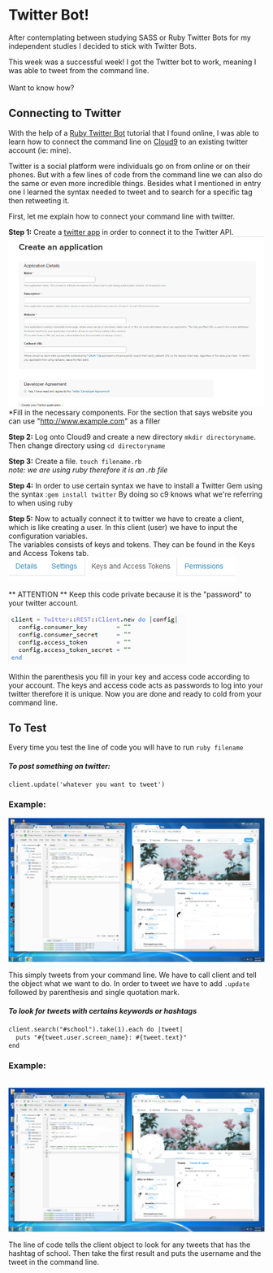 # Twitter Bot! 

After contemplating between studying SASS or Ruby Twitter Bots for my independent studies I decided to stick with Twitter Bots. 

This week was a successful week! I got the Twitter bot to work, meaning I was able to tweet from the command line. 
<br> <br> 
Want to know how?

## Connecting to Twitter 
With the help of a [Ruby Twitter Bot](http://www.codebycodes.com/blog/2015/08/31/creating-a-simeple-twitter-bot-with-ruby) tutorial that I found online, I was able to learn how to connect the command line on [Cloud9](https://c9.io) to an existing twitter account (ie: mine).

Twitter is a social platform were individuals go on from online or on their phones. But with a few lines of code from the command line we can also do the same or even more incredible things. Besides what I mentioned in entry one I learned the syntax needed to tweet and to search for a specific tag then retweeting it. 

First, let me explain how to connect your command line with twitter. 

**Step 1:** Create a [twitter app](https://apps.twitter.com/) in order to connect it to the Twitter API. 
<br>
<img src="../images/twitterapp.png">
<br>
*Fill in the necessary components. For the section that says website you can use  "http://www.example.com" as a filler 

**Step 2:** Log onto Cloud9 and create a new directory ``` mkdir directoryname ```. Then change directory using ```cd directoryname```

**Step 3:** Create a file.  ``` touch filename.rb ```<br> 
*_note: we are using ruby therefore it is an .rb file_*

**Step 4:** In order to use certain syntax we have to install a Twitter Gem using the syntax :``` gem install twitter ```  By doing so c9 knows what we're referring to when using ruby <br> 


**Step 5:** Now to actually connect it to twitter we have to create a client, which is like creating a user. In this client (user) we have to input the configuration variables. 
<br>
The variables consists of keys and tokens. They can be found in the Keys and Access Tokens tab. <br> 
<img src=../images/keyandaccess.png> 
<br> 

** ATTENTION ** Keep this code private because it is the "password" to your twitter account. 
<br> 

<img src=../images/client.png> <br>

Within the parenthesis you fill in your key and access code according to your account. The keys and access code acts as passwords to log into your twitter therefore it is unique. Now you are done and ready to cold from your command line. 



## To Test

Every time you test the line of code you will have to run ```ruby filename```

#### _To post something on twitter:_ 

```
client.update('whatever you want to tweet')
```
### Example: 
<img src=../images/myex.png>

This simply tweets from your command line. We have to call client and tell the object what we want to do. In order to tweet we have to add ```.update``` followed by parenthesis and single quotation mark. 



#### *_To look for tweets with certains keywords or hashtags_*


```
client.search("#school").take(1).each do |tweet|
  puts "#{tweet.user.screen_name}: #{tweet.text}"
end
```

### Example:
<br>
<img src=../images/myex.png>
<br> 

The line of code tells the client object to look for any tweets that has the hashtag of school. Then take the first result and puts the username and the tweet in the command line.
